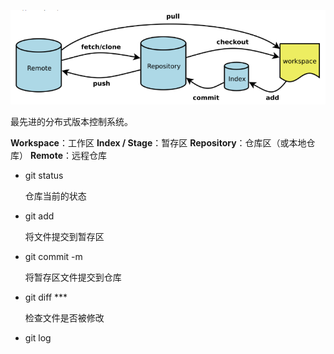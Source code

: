 ![1578901025469](0_image/git.png)

最先进的分布式版本控制系统。

**Workspace**：工作区
**Index / Stage**：暂存区
**Repository**：仓库区（或本地仓库）
**Remote**：远程仓库

- git status

  仓库当前的状态

- git add

  将文件提交到暂存区

- git commit -m

  将暂存区文件提交到仓库

- git diff ***

  检查文件是否被修改

- git log